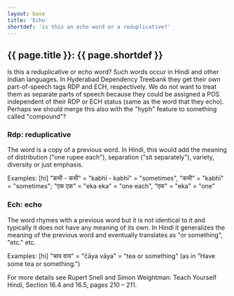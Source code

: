 ```yaml
---
layout: base
title: 'Echo'
shortdef: 'is this an echo word or a reduplicative?'
---
```


## {{ page.title }}: {{ page.shortdef }}

Is this a reduplicative or echo word? Such words occur in Hindi and
other Indian languages. In Hyderabad Dependency Treebank they get
their own part-of-speech tags RDP and ECH, respectively. We do not
want to treat them as separate parts of speech because they could be
assigned a POS independent of their RDP or ECH status (same as the
word that they echo). Perhaps we should merge this also with the
"hyph" feature to something called "compound"?

### Rdp: reduplicative

The word is a copy of a previous word. In Hindi, this would add the meaning of distribution ("one rupee each"), separation ("sit separately"), variety, diversity or just emphasis.

Examples: [hi] "कभी - कभी" = "kabhī - kabhī" = "sometimes", "कभी" =
"kabhī" = "sometimes"; "एक एक" = "eka eka" = "one each", "एक" = "eka"
= "one"

### Ech: echo

The word rhymes with a previous word but it is not identical to it and
typically it does not have any meaning of its own. In Hindi it
generalizes the meaning of the previous word and eventually translates
as "or something", "etc." etc.

Examples: [hi] "चाय वाय" = "čāya vāya" = "tea or something" (as in "Have some tea or something.")

For more details see Rupert Snell and Simon Weightman: Teach Yourself
Hindi, Section 16.4 and 16.5, pages 210 – 211.
